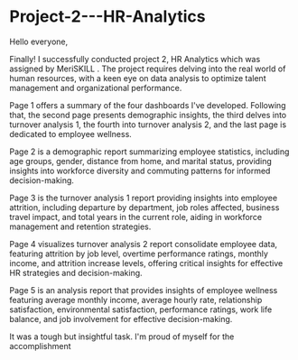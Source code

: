 # Project-2---HR-Analytics 
Hello everyone,

Finally! I successfully conducted project 2, HR Analytics which was assigned by MeriSKILL . The project requires delving into the real world of human resources, with a keen eye on data analysis to optimize talent management and organizational performance. 

Page 1 offers a summary of the four dashboards I've developed. Following that, the second page presents demographic insights, the third delves into turnover analysis 1, the fourth into turnover analysis 2, and the last page is dedicated to employee wellness.

Page 2 is a demographic report summarizing employee statistics, including age groups, gender, distance from home, and marital status, providing insights into workforce diversity and commuting patterns for informed decision-making.

Page 3 is the turnover analysis 1 report providing insights into employee attrition, including departure by department, job roles affected, business travel impact, and total years in the current role, aiding in workforce management and retention strategies.

Page 4 visualizes turnover analysis 2 report consolidate employee data, featuring attrition by job level, overtime performance ratings, monthly income, and attrition increase levels, offering critical insights for effective HR strategies and decision-making.

Page 5 is an analysis report that provides insights of employee wellness featuring average monthly income, average hourly rate, relationship satisfaction, environmental satisfaction, performance ratings, work life balance, and job involvement for effective decision-making.

It was a tough but insightful task. I'm proud of myself for the accomplishment
